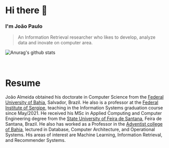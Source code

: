# Hi there 👋
### I'm João Paulo
> An Information Retrieval researcher who likes to develop, analyze data and inovate on computer area.

![Anurag's github stats](https://github-readme-stats.vercel.app/api?username=JoaoAlmeida&count_private=true&show_icons=true&include_all_commits=true)

&nbsp;

# Resume
João Almeida obtained his doctorate in Computer Science from the [Federal University of Bahia](https://pgcomp.ufba.br/), Salvador, Brazil. He also is a professor at the [Federal Institute of Sergipe](http://ifs.edu.br/lagarto), teaching in the Information Systems graduation course since May/2021. He received his MSc in Applied Computing and Computer Engineering degree from the [State University of Feira de Santana](https://www.uefs.br/), Feira de Santana, Brazil. He also has worked as a Professor in the [Adventist college of Bahia](https://www.adventista.edu.br/), lectured in Database, Computer Architecture, and Operational Systems. His areas of interest are Machine Learning, Information Retrieval, and Recommender Systems.

<!--
**JoaoAlmeida/JoaoAlmeida** is a ✨ _special_ ✨ repository because its `README.md` (this file) appears on your GitHub profile.

Here are some ideas to get you started:

- 🔭 I’m currently working on ...
- 🌱 I’m currently learning ...
- 👯 I’m looking to collaborate on ...
- 🤔 I’m looking for help with ...
- 💬 Ask me about ...
- 📫 How to reach me: ...
- 😄 Pronouns: ...
- ⚡ Fun fact: ...
-->
